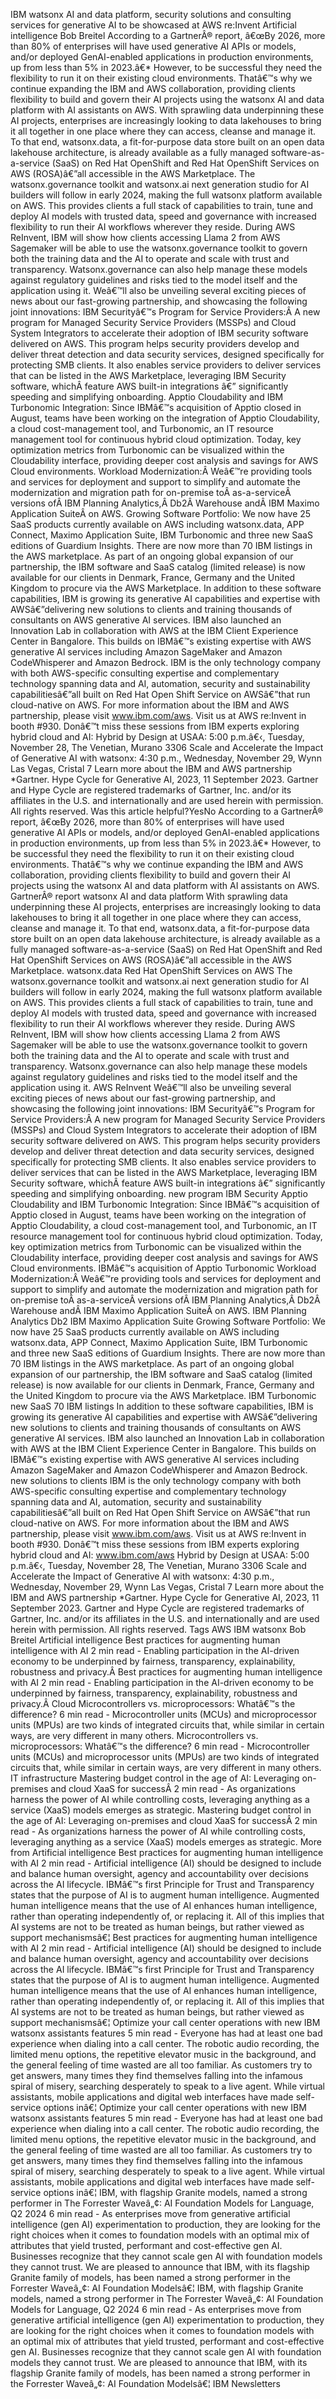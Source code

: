 ﻿IBM watsonx AI and data platform, security solutions and consulting services for generative AI to be showcased at AWS re:Invent Artificial intelligence Bob Breitel According to a GartnerÂ® report, â€œBy 2026, more than 80% of enterprises will have used generative AI APIs or models, and/or deployed GenAI-enabled applications in production environments, up from less than 5% in 2023.â€\* However, to be successful they need the flexibility to run it on their existing cloud environments. Thatâ€™s why we continue expanding the IBM and AWS collaboration, providing clients flexibility to build and govern their AI projects using the watsonx AI and data platform with AI assistants on AWS. With sprawling data underpinning these AI projects, enterprises are increasingly looking to data lakehouses to bring it all together in one place where they can access, cleanse and manage it. To that end, watsonx.data, a fit-for-purpose data store built on an open data lakehouse architecture, is already available as a fully managed software-as-a-service (SaaS) on Red Hat OpenShift and Red Hat OpenShift Services on AWS (ROSA)â€”all accessible in the AWS Marketplace. The watsonx.governance toolkit and watsonx.ai next generation studio for AI builders will follow in early 2024, making the full watsonx platform available on AWS. This provides clients a full stack of capabilities to train, tune and deploy AI models with trusted data, speed and governance with increased flexibility to run their AI workflows wherever they reside. During AWS ReInvent, IBM will show how clients accessing Llama 2 from AWS Sagemaker will be able to use the watsonx.governance toolkit to govern both the training data and the AI to operate and scale with trust and transparency. Watsonx.governance can also help manage these models against regulatory guidelines and risks tied to the model itself and the application using it. Weâ€™ll also be unveiling several exciting pieces of news about our fast-growing partnership, and showcasing the following joint innovations: IBM Securityâ€™s Program for Service Providers:Â A new program for Managed Security Service Providers (MSSPs) and Cloud System Integrators to accelerate their adoption of IBM security software delivered on AWS. This program helps security providers develop and deliver threat detection and data security services, designed specifically for protecting SMB clients. It also enables service providers to deliver services that can be listed in the AWS Marketplace, leveraging IBM Security software, whichÂ feature AWS built-in integrations â€” significantly speeding and simplifying onboarding. Apptio Cloudability and IBM Turbonomic Integration: Since IBMâ€™s acquisition of Apptio closed in August, teams have been working on the integration of Apptio Cloudability, a cloud cost-management tool, and Turbonomic, an IT resource management tool for continuous hybrid cloud optimization. Today, key optimization metrics from Turbonomic can be visualized within the Cloudability interface, providing deeper cost analysis and savings for AWS Cloud environments. Workload Modernization:Â Weâ€™re providing tools and services for deployment and support to simplify and automate the modernization and migration path for on-premise toÂ as-a-serviceÂ versions ofÂ IBM Planning Analytics,Â Db2Â Warehouse andÂ IBM Maximo Application SuiteÂ on AWS. Growing Software Portfolio: We now have 25 SaaS products currently available on AWS including watsonx.data, APP Connect, Maximo Application Suite, IBM Turbonomic and three new SaaS editions of Guardium Insights. There are now more than 70 IBM listings in the AWS marketplace. As part of an ongoing global expansion of our partnership, the IBM software and SaaS catalog (limited release) is now available for our clients in Denmark, France, Germany and the United Kingdom to procure via the AWS Marketplace. In addition to these software capabilities, IBM is growing its generative AI capabilities and expertise with AWSâ€”delivering new solutions to clients and training thousands of consultants on AWS generative AI services. IBM also launched an Innovation Lab in collaboration with AWS at the IBM Client Experience Center in Bangalore. This builds on IBMâ€™s existing expertise with AWS generative AI services including Amazon SageMaker and Amazon CodeWhisperer and Amazon Bedrock. IBM is the only technology company with both AWS-specific consulting expertise and complementary technology spanning data and AI, automation, security and sustainability capabilitiesâ€”all built on Red Hat Open Shift Service on AWSâ€”that run cloud-native on AWS. For more information about the IBM and AWS partnership, please visit www.ibm.com/aws. Visit us at AWS re:Invent in booth #930. Donâ€™t miss these sessions from IBM experts exploring hybrid cloud and AI: Hybrid by Design at USAA: 5:00 p.m.â€‹, Tuesday, November 28, The Venetian, Murano 3306 Scale and Accelerate the Impact of Generative AI with watsonx: 4:30 p.m., Wednesday, November 29, Wynn Las Vegas, Cristal 7 Learn more about the IBM and AWS partnership \*Gartner. Hype Cycle for Generative AI, 2023, 11 September 2023. Gartner and Hype Cycle are registered trademarks of Gartner, Inc. and/or its affiliates in the U.S. and internationally and are used herein with permission. All rights reserved. Was this article helpful?YesNo According to a GartnerÂ® report, â€œBy 2026, more than 80% of enterprises will have used generative AI APIs or models, and/or deployed GenAI-enabled applications in production environments, up from less than 5% in 2023.â€\* However, to be successful they need the flexibility to run it on their existing cloud environments. Thatâ€™s why we continue expanding the IBM and AWS collaboration, providing clients flexibility to build and govern their AI projects using the watsonx AI and data platform with AI assistants on AWS. GartnerÂ® report watsonx AI and data platform With sprawling data underpinning these AI projects, enterprises are increasingly looking to data lakehouses to bring it all together in one place where they can access, cleanse and manage it. To that end, watsonx.data, a fit-for-purpose data store built on an open data lakehouse architecture, is already available as a fully managed software-as-a-service (SaaS) on Red Hat OpenShift and Red Hat OpenShift Services on AWS (ROSA)â€”all accessible in the AWS Marketplace. watsonx.data Red Hat OpenShift Services on AWS The watsonx.governance toolkit and watsonx.ai next generation studio for AI builders will follow in early 2024, making the full watsonx platform available on AWS. This provides clients a full stack of capabilities to train, tune and deploy AI models with trusted data, speed and governance with increased flexibility to run their AI workflows wherever they reside. During AWS ReInvent, IBM will show how clients accessing Llama 2 from AWS Sagemaker will be able to use the watsonx.governance toolkit to govern both the training data and the AI to operate and scale with trust and transparency. Watsonx.governance can also help manage these models against regulatory guidelines and risks tied to the model itself and the application using it. AWS ReInvent Weâ€™ll also be unveiling several exciting pieces of news about our fast-growing partnership, and showcasing the following joint innovations: IBM Securityâ€™s Program for Service Providers:Â A new program for Managed Security Service Providers (MSSPs) and Cloud System Integrators to accelerate their adoption of IBM security software delivered on AWS. This program helps security providers develop and deliver threat detection and data security services, designed specifically for protecting SMB clients. It also enables service providers to deliver services that can be listed in the AWS Marketplace, leveraging IBM Security software, whichÂ feature AWS built-in integrations â€” significantly speeding and simplifying onboarding. new program IBM Security Apptio Cloudability and IBM Turbonomic Integration: Since IBMâ€™s acquisition of Apptio closed in August, teams have been working on the integration of Apptio Cloudability, a cloud cost-management tool, and Turbonomic, an IT resource management tool for continuous hybrid cloud optimization. Today, key optimization metrics from Turbonomic can be visualized within the Cloudability interface, providing deeper cost analysis and savings for AWS Cloud environments. IBMâ€™s acquisition of Apptio Turbonomic Workload Modernization:Â Weâ€™re providing tools and services for deployment and support to simplify and automate the modernization and migration path for on-premise toÂ as-a-serviceÂ versions ofÂ IBM Planning Analytics,Â Db2Â Warehouse andÂ IBM Maximo Application SuiteÂ on AWS. IBM Planning Analytics Db2 IBM Maximo Application Suite Growing Software Portfolio: We now have 25 SaaS products currently available on AWS including watsonx.data, APP Connect, Maximo Application Suite, IBM Turbonomic and three new SaaS editions of Guardium Insights. There are now more than 70 IBM listings in the AWS marketplace. As part of an ongoing global expansion of our partnership, the IBM software and SaaS catalog (limited release) is now available for our clients in Denmark, France, Germany and the United Kingdom to procure via the AWS Marketplace. IBM Turbonomic new SaaS 70 IBM listings In addition to these software capabilities, IBM is growing its generative AI capabilities and expertise with AWSâ€”delivering new solutions to clients and training thousands of consultants on AWS generative AI services. IBM also launched an Innovation Lab in collaboration with AWS at the IBM Client Experience Center in Bangalore. This builds on IBMâ€™s existing expertise with AWS generative AI services including Amazon SageMaker and Amazon CodeWhisperer and Amazon Bedrock. new solutions to clients IBM is the only technology company with both AWS-specific consulting expertise and complementary technology spanning data and AI, automation, security and sustainability capabilitiesâ€”all built on Red Hat Open Shift Service on AWSâ€”that run cloud-native on AWS. For more information about the IBM and AWS partnership, please visit www.ibm.com/aws. Visit us at AWS re:Invent in booth #930. Donâ€™t miss these sessions from IBM experts exploring hybrid cloud and AI: www.ibm.com/aws Hybrid by Design at USAA: 5:00 p.m.â€‹, Tuesday, November 28, The Venetian, Murano 3306 Scale and Accelerate the Impact of Generative AI with watsonx: 4:30 p.m., Wednesday, November 29, Wynn Las Vegas, Cristal 7 Learn more about the IBM and AWS partnership \*Gartner. Hype Cycle for Generative AI, 2023, 11 September 2023. Gartner and Hype Cycle are registered trademarks of Gartner, Inc. and/or its affiliates in the U.S. and internationally and are used herein with permission. All rights reserved. Tags AWS IBM watsonx Bob Breitel Artificial intelligence Best practices for augmenting human intelligence with AI 2 min read - Enabling participation in the AI-driven economy to be underpinned by fairness, transparency, explainability, robustness and privacy.Â  Best practices for augmenting human intelligence with AI 2 min read - Enabling participation in the AI-driven economy to be underpinned by fairness, transparency, explainability, robustness and privacy.Â  Cloud Microcontrollers vs. microprocessors: Whatâ€™s the difference? 6 min read - Microcontroller units (MCUs) and microprocessor units (MPUs) are two kinds of integrated circuits that, while similar in certain ways, are very different in many others. Microcontrollers vs. microprocessors: Whatâ€™s the difference? 6 min read - Microcontroller units (MCUs) and microprocessor units (MPUs) are two kinds of integrated circuits that, while similar in certain ways, are very different in many others. IT infrastructure Mastering budget control in the age of AI: Leveraging on-premises and cloud XaaS for successÂ  2 min read - As organizations harness the power of AI while controlling costs, leveraging anything as a service (XaaS) models emerges as strategic. Mastering budget control in the age of AI: Leveraging on-premises and cloud XaaS for successÂ  2 min read - As organizations harness the power of AI while controlling costs, leveraging anything as a service (XaaS) models emerges as strategic. More from Artificial intelligence Best practices for augmenting human intelligence with AI 2 min read - Artificial intelligence (AI) should be designed to include and balance human oversight, agency and accountability over decisions across the AI lifecycle. IBMâ€™s first Principle for Trust and Transparency states that the purpose of AI is to augment human intelligence. Augmented human intelligence means that the use of AI enhances human intelligence, rather than operating independently of, or replacing it. All of this implies that AI systems are not to be treated as human beings, but rather viewed as support mechanismsâ€¦ Best practices for augmenting human intelligence with AI 2 min read - Artificial intelligence (AI) should be designed to include and balance human oversight, agency and accountability over decisions across the AI lifecycle. IBMâ€™s first Principle for Trust and Transparency states that the purpose of AI is to augment human intelligence. Augmented human intelligence means that the use of AI enhances human intelligence, rather than operating independently of, or replacing it. All of this implies that AI systems are not to be treated as human beings, but rather viewed as support mechanismsâ€¦ Optimize your call center operations with new IBM watsonx assistants features 5 min read - Everyone has had at least one bad experience when dialing into a call center. The robotic audio recording, the limited menu options, the repetitive elevator music in the background, and the general feeling of time wasted are all too familiar. As customers try to get answers, many times they find themselves falling into the infamous spiral of misery, searching desperately to speak to a live agent. While virtual assistants, mobile applications and digital web interfaces have made self-service options inâ€¦ Optimize your call center operations with new IBM watsonx assistants features 5 min read - Everyone has had at least one bad experience when dialing into a call center. The robotic audio recording, the limited menu options, the repetitive elevator music in the background, and the general feeling of time wasted are all too familiar. As customers try to get answers, many times they find themselves falling into the infamous spiral of misery, searching desperately to speak to a live agent. While virtual assistants, mobile applications and digital web interfaces have made self-service options inâ€¦ IBM, with flagship Granite models, named a strong performer in The Forrester Waveâ„¢: AI Foundation Models for Language, Q2 2024 6 min read - As enterprises move from generative artificial intelligence (gen AI) experimentation to production, they are looking for the right choices when it comes to foundation models with an optimal mix of attributes that yield trusted, performant and cost-effective gen AI. Businesses recognize that they cannot scale gen AI with foundation models they cannot trust. We are pleased to announce that IBM, with its flagship Granite family of models, has been named a strong performer in the Forrester Waveâ„¢: AI Foundation Modelsâ€¦ IBM, with flagship Granite models, named a strong performer in The Forrester Waveâ„¢: AI Foundation Models for Language, Q2 2024 6 min read - As enterprises move from generative artificial intelligence (gen AI) experimentation to production, they are looking for the right choices when it comes to foundation models with an optimal mix of attributes that yield trusted, performant and cost-effective gen AI. Businesses recognize that they cannot scale gen AI with foundation models they cannot trust. We are pleased to announce that IBM, with its flagship Granite family of models, has been named a strong performer in the Forrester Waveâ„¢: AI Foundation Modelsâ€¦ IBM Newsletters
